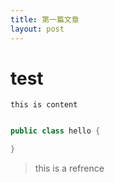```yaml
---
title: 第一篇文章
layout: post
---
```


# test

    this is content

```java

public class hello {

}

```

> this is a refrence
